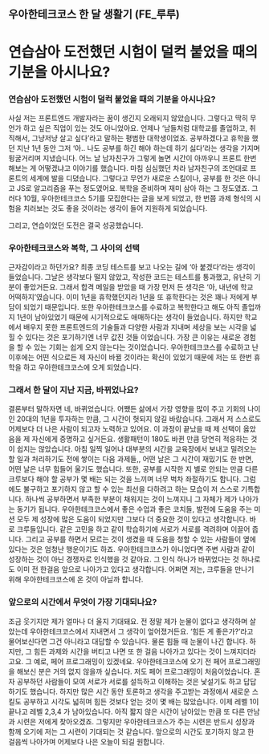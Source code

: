 ## 우아한테크코스 한 달 생활기 (FE_루루)
# 연습삼아 도전했던 시험이 덜컥 붙었을 때의 기분을 아시나요?


### 연습삼아 도전했던 시험이 덜컥 붙었을 때의 기분을 아시나요?

사실 저는 프론트엔드 개발자라는 꿈이 생긴지 오래되지 않았습니다. 그렇다고 딱히 무언가 하고 싶은 직업이 있는 것도 아니었아요. 언제나 ‘남들처럼 대학교를 졸업하고, 취직해서, 그냥저냥 살고 싶다’라고 말하는 평범한 대학생이었죠. 공부하겠다고 휴학을 했던 지난 1년 동안 그저 ‘아.. 나도 공부를 하긴 해야 하는데 하기 싫다’라는 생각을 가지며 뒹굴거리며 지냈습니다. 어느 날 남자친구가 그렇게 놀면 시간이 아까우니 프론트 한번 해보는 게 어떻겠냐고 이야기를 했습니다. 마침 심심했던 차라 남자친구의 조언대로 프론트의 세계에 발을 디뎠습니다. 그렇다고 무언가 새로운 스킬이나, 공부를 한 것은 아니고 JS로 알고리즘을 푸는 정도였어요. 복학을 준비하며 재미 삼아 하는 그 정도였죠. 그러다 10월, 우아한테크코스 5기를 모집한다는 글을 보게 되었고, 한 번쯤 과제 형식의 시험을 치러보는 것도 좋을 것이라는 생각이 들어 지원하게 되었습니다. 

그리고, 연습이었던 도전은 결국 성공했습니다.

### 우아한테크코스와 복학, 그 사이의 선택

근자감이라고 하던가요? 최종 코딩 테스트를 보고 나오는 길에 ‘아 붙겠다’라는 생각이 들었습니다. 그날은 생각보다 떨지 않았고, 작성한 코드는 테스트를 통과했고, 유난히 기분이 좋았거든요. 그래서 합격 메일을 받았을 때 가장 먼저 든 생각은 ‘아, 내년에 학교 어떡하지’였습니다. 이미 1년을 휴학했던지라 1년을 또 휴학한다는 것은 꽤나 저에게 부담이 되었기 때문입니다. 또한 우아한테크코스를 수료하고 복학한다고 해도 아직 졸업까지 1년이 남아있었기 때문에 시기적으로도 애매하다는 생각이 들었습니다. 하지만 학교에서 배우지 못한 프론트엔드의 기술들과 다양한 사람과 지내며 세상을 보는 시각을 넓힐 수 있다는 것은 포기하기엔 너무 값진 것들  이었습니다. 가장 큰 이유는 새로운 경험을 할 수 있는 기회는 쉽게 오지 않는다는 것이었습니다. 우아한테크코스를 수료하고 난 이후에는 어떤 식으로든 제 자신이 바뀔 것이라는 확신이 있었기 때문에 저는 또 한번 휴학을 하고 우아한테크코스에 오게 되었습니다.

### 그래서 한 달이 지난 지금, 바뀌었나요?

결론부터 말하자면 네, 바뀌었습니다. 어쨌든 삶에서 가장 영향을 많이 주고 기회의 나이인 20대의 1년을 투자하는 만큼, 그 시간이 헛되지 않길 바랐습니다. 그래서 저 스스로도 어제보다 더 나은 사람이 되고자 노력하고 있어요. 이 과정이 끝났을 때 제 선택이 옳았음을 제 자신에게 증명하고 싶거든요. 생활패턴이 180도 바뀐 만큼 당연히 적응하는 것이 쉽지는 않았습니다. 아침 일찍 일어나 대부분의 시간을 교육장에서 보내고 밀려오는 할 일과 처리하기도 전에 쌓이는 다음 과제들,, 어떤 날은 그 시간이 재밌기도 한 반면, 어떤 날은 너무 힘들어 울기도 했습니다. 또한, 공부를 시작한 지 별로 안되는 만큼 다른 크루보다 해야 할 공부가 몇 배는 되는 것을 느끼며 너무 벅차 좌절하기도 합니다. 그럼에도 불구하고 포기하지 않고 할 수 있는 최선을 다하려고 하는 모습이 저 스스로 기특합니다. 하나씩 공부하면서 부족한 부분이 채워지는 것이 느껴지니 그 자체가 제가 나아가는 동기가 됩니다. 우아한테크코스에서 좋은 수업과 좋은 코치들, 발전에 도움을 주는 미션 모두 제 성장에 많은 도움이 되었지만 그보다 더 중요한 것이 있다고 생각합니다. 바로 크루들입니다. 같은 고민을 하고 같이 학습하기에 서로가 서로를 격려하며 이끌어 줍니다. 그리고 공부를 하면서 모르는 것이 생겼을 때 도움을 청할 수 있는 사람들이 옆에 있다는 것은 엄청난 행운이기도 하죠. 우아한테크코스가 아니었다면 주변 사람과 같이 성장하는 것이 아닌 경쟁자로 인식했을 것 같아요. 그 인식 하나가 바뀌었다는 것 하나로도 이미 전 한걸음 앞으로 나아가고 있다고 생각합니다. 어쩌면 저는, 크루들을 만나기 위해 우아한테크코스에 온 것이 아닐까 합니다. 

### 앞으로의 시간에서 무엇이 가장 기대되나요?

조금 웃기지만 제가 얼마나 더 울지 기대돼요. 전 정말 제가 눈물이 없다고 생각하며 살았는데 우아한테크코스에서 지내면서 그 생각이 엎어졌거든요. ‘힘든 게 좋은가?’라고 물어보신다면 그건 아니라고 대답할 수 있습니다. 물론 힘들 때 눈물이 나긴 합니다. 하지만, 그 힘든 과제와 시간을 버티고 나면 또 한 걸음 나아가고 있다는 것이 느껴지더라고요. 그 예로, 페어 프로그래밍이 있겠네요. 우아한테크코스에 오기 전 페어 프로그래밍을 해보신 분은 거의 없지 않을까 싶습니다. 저도 페어 프로그래밍이 처음이었습니다. 혼자 공부하던 사람들이 모여 서로가 서로를 설득하고 이해하는 것은 낯설기도 하고 답답하기도 했습니다. 하지만 많은 시간 동안 토론하고 생각을 주고받는 과정에서 새로운 스킬도 공부하고 시각도 넓히며 힘든 것보다 얻는 것이 몇 배는 많았습니다. 이제 레벨 1이 끝나고 레벨 2,3,4 가 남아있습니다. 아직 짧지 않은 시간이 남아있는 만큼 또 다른 만남과 시련은 저에게 찾아오겠죠. 그렇지만 우아한테크코스가 주는 시련은 반드시 성장과 함께 오기에 저는 그 시련이 기대되는 것 같습니다. 앞으로의 시간도  포기하지 않고 한 걸음씩 나아가며 어제보다 나은 오늘이 되길 원합니다.

